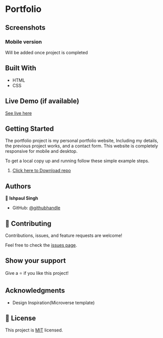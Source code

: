 

# Portfolio
## Screenshots
### Mobile version
Will be added once project is completed


## Built With

- HTML
- CSS

## Live Demo (if available)

[See live here](https://ishpaul777.github.io/Portfolio/)


## Getting Started
The portfolio project is my personal portfolio website, Including my details, the previous project works, and a contact form. This website is completely responsive for mobile and desktop.


To get a local copy up and running follow these simple example steps.

 1. [Click here to Download repo](https://github.com/ishpaul777/Hello-Microverse/archive/refd/heads/master.zip)
 

## Authors

👤 **Ishpaul Singh**

- GitHub: [@githubhandle](https://github.com/ishpaul777)



## 🤝 Contributing

Contributions, issues, and feature requests are welcome!

Feel free to check the [issues page](../../issues/).

## Show your support

Give a ⭐️ if you like this project!

## Acknowledgments

- Design Inspiration(Microverse template)


## 📝 License

This project is [MIT](./MIT.md) licensed.
